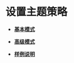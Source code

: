 # 设置主题策略<a name="smn_ug_0007"></a>

-   **[基本模式](基本模式.md)**  

-   **[高级模式](高级模式.md)**  

-   **[样例说明](样例说明.md)**  


